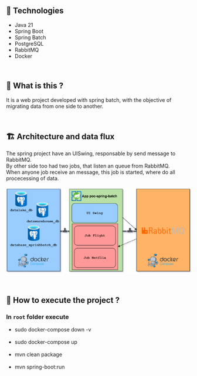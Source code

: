 ## 📌 Technologies
- Java 21
- Spring Boot
- Spring Batch
- PostgreSQL
- RabbitMQ
- Docker

<br>

## 🎯 What is this ?
It is a web project developed with spring batch, with the objective of migrating data from one side to another.

<br>

## 🏗 Architecture and data flux 
The spring project have an UISwing, responsable by send message to RabbitMQ.\
By other side too had two jobs, that listen an queue from RabbitMQ.\
When anyone job receive an message, this job is started, where do all procecessing of data. <br><br>
![](https://github.com/lucianoortizsilva/poc-spring-batch/blob/b02f8c8af8063531aa225c2eb1eb98e1677614f4/src/main/resources/static/573px263px_architecture.png?raw=true)

<br>

## 🚀 How to execute the project ?

### In ``root`` folder execute

- sudo docker-compose down -v <br><br>
- sudo docker-compose up <br><br>
- mvn clean package <br><br>
- mvn spring-boot:run <br><br>
